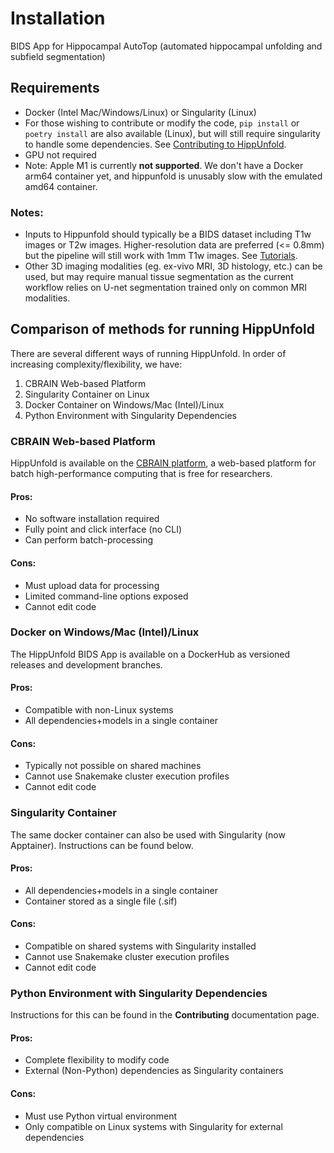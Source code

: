 # Installation

BIDS App for Hippocampal AutoTop (automated hippocampal unfolding and
subfield segmentation)

## Requirements

-   Docker (Intel Mac/Windows/Linux) or Singularity (Linux)
-   For those wishing to contribute or modify the code, `pip install` or `poetry install` are also available (Linux), but will still require singularity to handle some dependencies. See [Contributing to HippUnfold](https://hippunfold.readthedocs.io/en/latest/contributing/contributing.html).
-   GPU not required
-   Note: Apple M1 is currently **not supported**. We don't have a Docker arm64 container yet, and hippunfold is unusably slow with the emulated amd64 container. 

### Notes:

-   Inputs to Hippunfold should typically be a BIDS dataset including T1w images or T2w images. Higher-resolution data are preferred (\<= 0.8mm) but the pipeline will still work with 1mm T1w images. See [Tutorials](https://hippunfold.readthedocs.io/en/latest/tutorials/standardBIDS.html).
-   Other 3D imaging modalities (eg. ex-vivo MRI, 3D histology, etc.) can be used, but may require manual tissue segmentation as the current workflow relies on U-net segmentation trained only on common MRI modalities.


## Comparison of methods for running HippUnfold

There are several different ways of running HippUnfold. In order of increasing complexity/flexibility, we have:

1. CBRAIN Web-based Platform
2. Singularity Container on Linux
3. Docker Container on Windows/Mac (Intel)/Linux
4. Python Environment with Singularity Dependencies

### CBRAIN Web-based Platform

HippUnfold is available on the [CBRAIN platform](https://github.com/aces/cbrain/wiki), a 
web-based platform for batch high-performance computing that is free for researchers.

#### Pros:
- No software installation required
- Fully point and click interface (no CLI)
- Can perform batch-processing

#### Cons:
- Must upload data for processing
- Limited command-line options exposed
- Cannot edit code


### Docker on Windows/Mac (Intel)/Linux

The HippUnfold BIDS App is available on a DockerHub as versioned releases and development branches.

#### Pros:
- Compatible with non-Linux systems 
- All dependencies+models in a single container

#### Cons:
- Typically not possible on shared machines
- Cannot use Snakemake cluster execution profiles
- Cannot edit code

### Singularity Container

The same docker container can also be used with Singularity (now Apptainer). Instructions can be found below.

#### Pros:
- All dependencies+models in a single container
- Container stored as a single file (.sif)

#### Cons:
- Compatible on shared systems with Singularity installed
- Cannot use Snakemake cluster execution profiles
- Cannot edit code


### Python Environment with Singularity Dependencies

Instructions for this can be found in the **Contributing** documentation page.

#### Pros:
- Complete flexibility to modify code
- External (Non-Python) dependencies as Singularity containers

#### Cons:
- Must use Python virtual environment
- Only compatible on Linux systems with Singularity for external dependencies



